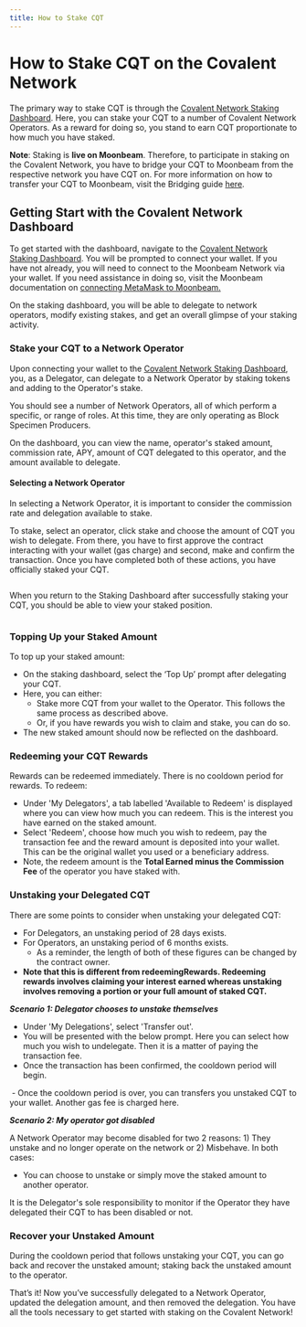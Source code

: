 ```yaml
---
title: How to Stake CQT
---
```


# How to Stake CQT on the Covalent Network

The primary way to stake CQT is through the [Covalent Network Staking Dashboard](https://www.covalenthq.com/staking/#/). Here, you can stake your CQT to a number of Covalent Network Operators. As a reward for doing so, you stand to earn CQT proportionate to how much you have staked.

**Note**: Staking is **live on Moonbeam**. Therefore, to participate in staking on the Covalent Network, you have to bridge your CQT to Moonbeam from the respective network you have CQT on. For more information on how to transfer your CQT to Moonbeam, visit the Bridging guide [here](https://www.covalenthq.com/docs/network/covalent-query-token/bridge/).

## Getting Start with the Covalent Network Dashboard

To get started with the dashboard, navigate to the [Covalent Network Staking Dashboard](https://www.covalenthq.com/staking/#/). You will be prompted to connect your wallet. If you have not already, you will need to connect to the Moonbeam Network via your wallet. If you need assistance in doing so, visit the Moonbeam documentation on [connecting MetaMask to Moonbeam.](https://docs.moonbeam.network/builders/get-started/moonbeam/#connect-metamask)

On the staking dashboard, you will be able to delegate to network operators, modify existing stakes, and get an overall glimpse of your staking activity.

### Stake your CQT to a Network Operator

Upon connecting your wallet to the [Covalent Network Staking Dashboard](https://www.covalenthq.com/staking/#/), you, as a Delegator, can delegate to a Network Operator by staking tokens and adding to the Operator's stake.

You should see a number of Network Operators, all of which perform a specific, or range of roles. At this time, they are only operating as Block Specimen Producers.

On the dashboard, you can view the name, operator's staked amount, commission rate, APY, amount of CQT delegated to this operator, and the amount available to delegate.


#### Selecting a Network Operator

In selecting a Network Operator, it is important to consider the commission rate and delegation available to stake.

To stake, select an operator, click stake and choose the amount of CQT you wish to delegate.  From there, you have to first approve the contract interacting with your wallet (gas charge) and second, make and confirm the transaction. Once you have completed both of these actions, you have officially staked your CQT.

<image>

When you return to the Staking Dashboard after successfully staking your CQT, you should be able to view your staked position.

<image>

### Topping Up your Staked Amount

To top up your staked amount:

- On the staking dashboard, select the ‘Top Up’ prompt after delegating your CQT.
- Here, you can either:
    - Stake more CQT from your wallet to the Operator. This follows the same process as described above.
    - Or, if you have rewards you wish to claim and stake, you can do so.
- The new staked amount should now be reflected on the dashboard.

### Redeeming your CQT Rewards

Rewards can be redeemed immediately. There is no cooldown period for rewards. To redeem:

- Under 'My Delegators', a tab labelled 'Available to Redeem' is displayed where you can view how much you can redeem. This is the interest you have earned on the staked amount.
- Select 'Redeem', choose how much you wish to redeem, pay the transaction fee and the reward amount is deposited into your wallet. This can be the original wallet you used or a beneficiary address.
- Note, the redeem amount is the **Total Earned minus the Commission Fee** of the operator you have staked with.

### Unstaking your Delegated CQT

There are some points to consider when unstaking your delegated CQT:

- For Delegators, an unstaking period of 28 days exists.
- For Operators, an unstaking period of 6 months exists.
    - As a reminder, the length of both of these figures can be changed by the contract owner.
- **Note that this is different from redeemingRewards. Redeeming rewards involves claiming your interest earned whereas unstaking involves removing a portion or your full amount of staked CQT.**

***Scenario 1: Delegator chooses to unstake themselves***

- Under 'My Delegations', select 'Transfer out'.
- You will be presented with the below prompt. Here you can select how much you wish to undelegate. Then it is a matter of paying the transaction fee.
- Once the transaction has been confirmed, the cooldown period will begin.
<image>
- Once the cooldown period is over, you can transfers you unstaked CQT to your wallet. Another gas fee is charged here.

***Scenario 2: My operator got disabled***

A Network Operator may become disabled for two 2 reasons: 1) They unstake and no longer operate on the network or 2) Misbehave. In both cases:

- You can choose to unstake or simply move the staked amount to another operator.

It is the Delegator's sole responsibility to monitor if the Operator they have delegated their CQT to has been disabled or not.

### Recover your Unstaked Amount

During the cooldown period that follows unstaking your CQT, you can go back and recover the unstaked amount; staking back the unstaked amount to the operator.

That’s it! Now you’ve successfully delegated to a Network Operator, updated the delegation amount, and then removed the delegation. You have all the tools necessary to get started with staking on the Covalent Network!
